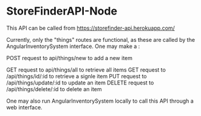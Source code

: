 # StoreFinderAPI-Node

This API can be called from https://storefinder-api.herokuapp.com/

Currently, only the "things" routes are functional, as these are called by the AngularInventorySystem interface.
One may make a :
<p>
POST request to api/things/new to add a new item
<p>
GET request to api/things/all to retrieve all items
<l>
GET request to /api/things/id/:id to retrieve a signle item
PUT request to /api/things/update/:id to update an item
DELETE request to /api/things/delete/:id to delete an item

One may also run AngularInventorySystem locally to call this API through a web interface.
